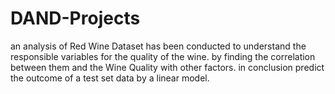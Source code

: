 # DAND-Projects
an analysis of Red Wine Dataset has been conducted to understand the responsible variables for the quality of the wine. 
by finding the correlation between them and the Wine Quality with other factors.
in conclusion predict the outcome of a test set data by a linear model.
